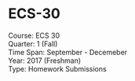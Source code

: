 # ECS-30
Course: ECS 30  <br />
Quarter: 1 (Fall)<br />
Time Span: September - Decemeber <br />
Year: 2017 (Freshman)<br />
Type: Homework Submissions
